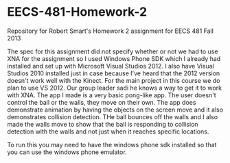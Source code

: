 EECS-481-Homework-2
===================

Repository for Robert Smart's Homework 2 assignment for EECS 481 Fall 2013


The spec for this assignment did not specify whether or not we had to use XNA for the 
assignment so I used Windows Phone SDK which I already had installed and set up with 
Microsoft Visual Studios 2012.  I also have Visual Studios 2010 installed just in case because 
I've heard that the 2012 version doesn't work well with the Kinect.  For the main project in 
this course we do plan to use VS 2012.  Our group leader sadi he knows a way to get it to work with XNA.
The app I made is a very basic pong-like app.  The user doesn't control the ball or the walls, 
they move on their own. The app does demonstrate animation by having the objects on the screen move and 
it also demonstrates collision detection.  THe ball bounces off the walls and I also made the walls move 
to show that the ball is responding to collision detection with the walls and not just when it reaches 
specific locations.  

To run this you may need to have the windows phone sdk installed so that you can use the windows phone
emulator.
